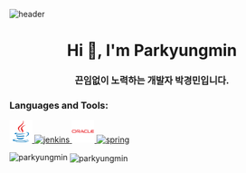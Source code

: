 <!-- <div align="center"> 
<img src="https://capsule-render.vercel.app/api?type=wave&color=auto&height=300&section=header&text=KyungMin%20GitHub&fontSize=90" />
</div>
-->

![header](https://capsule-render.vercel.app/api?type=blur)

<h1 align="center">Hi 👋, I'm Parkyungmin</h1>
<h3 align="center">끈임없이 노력하는 개발자 박경민입니다.</h3>

<h3 align="left">Languages and Tools:</h3>
<p align="left"> <a href="https://www.java.com" target="_blank" rel="noreferrer"> <img src="https://raw.githubusercontent.com/devicons/devicon/master/icons/java/java-original.svg" alt="java" width="40" height="40"/> </a> <a href="https://www.jenkins.io" target="_blank" rel="noreferrer"> <img src="https://www.vectorlogo.zone/logos/jenkins/jenkins-icon.svg" alt="jenkins" width="40" height="40"/> </a> <a href="https://www.oracle.com/" target="_blank" rel="noreferrer"> <img src="https://raw.githubusercontent.com/devicons/devicon/master/icons/oracle/oracle-original.svg" alt="oracle" width="40" height="40"/> </a> <a href="https://spring.io/" target="_blank" rel="noreferrer"> <img src="https://www.vectorlogo.zone/logos/springio/springio-icon.svg" alt="spring" width="40" height="40"/> </a> </p>

<p><img align="left" src="https://github-readme-stats.vercel.app/api/top-langs?username=parkyungmin&show_icons=true&locale=en&layout=compact" alt="parkyungmin" /></p>

<p>&nbsp;<img align="center" src="https://github-readme-stats.vercel.app/api?username=parkyungmin&show_icons=true&locale=en" alt="parkyungmin" /></p>
